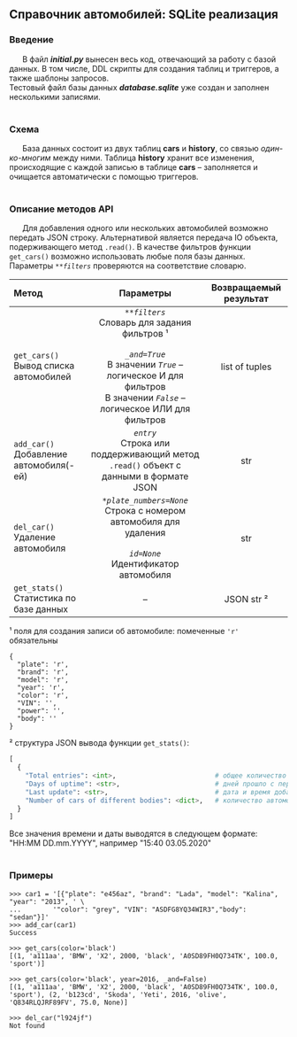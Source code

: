 ## Справочник автомобилей: SQLite реализация

### Введение
&nbsp;&nbsp;&nbsp;&nbsp;&nbsp;&nbsp;В файл ***initial.py*** вынесен весь код, отвечающий за работу с базой данных. В том числе, DDL скрипты для создания таблиц и триггеров, а также шаблоны запросов.<br/>Тестовый файл базы данных ***database.sqlite*** уже создан и заполнен несколькими записями.<br/><br/>  

### Схема
&nbsp;&nbsp;&nbsp;&nbsp;&nbsp;&nbsp;База данных состоит из двух таблиц **cars** и **history**, со связью *один-ко-многим* между ними. Таблица **history** хранит все изменения, происходящие с каждой записью в таблице **cars** – заполняется и очищается автоматически с помощью триггеров.<br/><br/>

### Описание методов API
&nbsp;&nbsp;&nbsp;&nbsp;&nbsp;&nbsp;Для добавления одного или нескольких автомобилей возможно передать JSON строку. Альтернативой является передача IO объекта, подерживающего метод `.read()`. В качестве фильтров функции `get_cars()` возможно использовать любые поля базы данных. Параметры *`**filters`* проверяются на соответствие словарю.

| Метод | Параметры | Возвращаемый результат |
| :--- | :---: | :---: |
| `get_cars()` <br/> Вывод списка автомобилей | *`**filters`*<br/>Словарь для задания фильтров &#x00B9;<br/><br/>*`_and=True`*<br/>В значении *`True`* – логическое И для фильтров<br/>В значении *`False`* – логическое ИЛИ для фильтров | list of tuples <br/> |
| `add_car()` <br/> Добавление автомобиля(-ей) | *`entry`*<br/>Строка или поддерживающий метод `.read()` объект с данными в формате JSON<br/> | str <br/> |
| `del_car()` <br/> Удаление автомобиля | *`*plate_numbers=None`*<br/>Строка с номером автомобиля для удаления<br/><br/>*`id=None`*<br/>Идентификатор автомобиля | str |
| `get_stats()` <br/> Статистика по базе данных |   –   | JSON str &#x00B2; |

&#x00B9; поля для создания записи об автомобиле: помеченные `'r'` обязательны
```pyton
{
  "plate": 'r',
  "brand": 'r',
  "model": 'r',
  "year": 'r',
  "color": 'r',
  "VIN": '',
  "power": '',
  "body": ''
}
```
&#x00B2; структура JSON вывода функции `get_stats()`:
```python
[
  {
    "Total entries": <int>,                         # общее количество всех автомобилей в базе
    "Days of uptime": <str>,                        # дней прошло с первой записи до последнего обновления
    "Last update": <str>,                           # дата и время добавления последней записи
    "Number of cars of different bodies": <dict>,   # количество автомобилей с разным типом кузова
  }
]
```
Все значения времени и даты выводятся в следующем формате: "HH:MM DD.mm.YYYY", например "15:40 03.05.2020"
<br/><br/>

### Примеры
```python-console
>>> car1 = '[{"plate": "e456az", "brand": "Lada", "model": "Kalina", "year": "2013", ' \
...        '"color": "grey", "VIN": "ASDFG8YQ34WIR3","body": "sedan"}]'
>>> add_car(car1)
Success

>>> get_cars(color='black')
[(1, 'a111aa', 'BMW', 'X2', 2000, 'black', 'A0SD89FH0Q734TK', 100.0, 'sport')]

>>> get_cars(color='black', year=2016, _and=False)
[(1, 'a111aa', 'BMW', 'X2', 2000, 'black', 'A0SD89FH0Q734TK', 100.0, 'sport'), (2, 'b123cd', 'Skoda', 'Yeti', 2016, 'olive', 'Q834RLQJRF89FV', 75.0, None)]

>>> del_car("l924jf")
Not found
```
